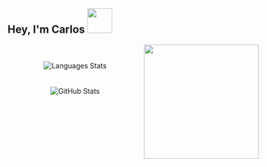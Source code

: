 ## Hey, I'm Carlos <img src="https://i.imgur.com/5O9IXpl.png" data-canonical-src="https://i.imgur.com/5O9IXpl.png" alt="" width="50" />
<img src="https://i.imgur.com/XP2nGDN.png" data-canonical-src="https://i.imgur.com/XP2nGDN.png" alt="" width="230" align="right" vlign="center" />
<p align="center">
 <br/><br/>
 <img 
    src="https://github-readme-stats.vercel.app/api/top-langs/?username=cejaramillof&hide=html,coffeescript,vue,css,scss, python,php,pug,haml,plpgsql,tsql,smarty&count_private=true&theme=graywhite&layout=compact" 
    alt="Languages Stats"
    vlign="center"
    align="center" /><br/><br/><br/>
 <img 
   src="https://github-readme-stats.vercel.app/api?username=cejaramillof&count_private=true&show_icons=true&theme=graywhite&hide_rank=false" 
   alt="GitHub Stats"
   vlign="center"
   align="center" />
</p>
